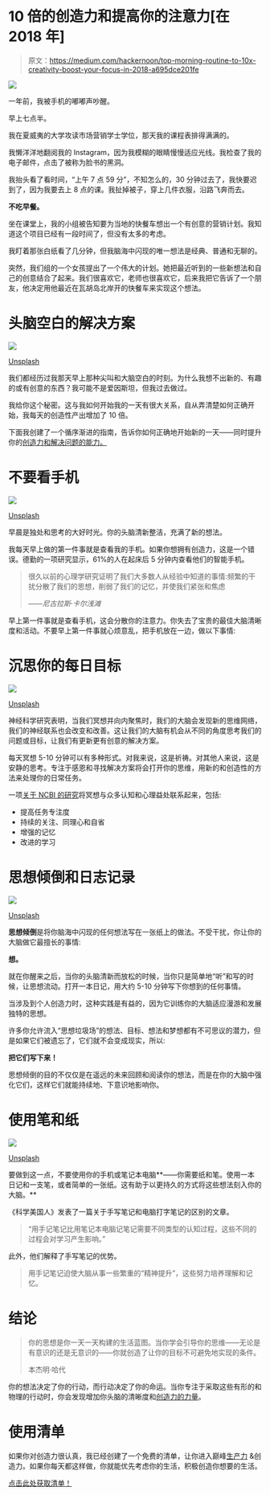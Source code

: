 # 10 倍的创造力和提高你的注意力[在 2018 年]

> 原文：<https://medium.com/hackernoon/top-morning-routine-to-10x-creativity-boost-your-focus-in-2018-a695dce201fe>

![](img/057877d4bc610f398a42beadf22747cd.png)

一年前，我被手机的嘟嘟声吵醒。

早上七点半。

我在夏威夷的大学攻读市场营销学士学位，那天我的课程表排得满满的。

我懒洋洋地翻阅我的 Instagram，因为我模糊的眼睛慢慢适应光线。我检查了我的电子邮件，点击了被称为脸书的黑洞。

我抬头看了看时间，“上午 7 点 59 分”，不知怎么的，30 分钟过去了，我快要迟到了，因为我要去上 8 点的课。我扯掉被子，穿上几件衣服，沿路飞奔而去。

**不吃早餐。**

坐在课堂上，我的小组被告知要为当地的快餐车想出一个有创意的营销计划。我知道这个项目已经有一段时间了，但没有太多的考虑。

我盯着那张白纸看了几分钟，但我脑海中闪现的唯一想法是经典、普通和无聊的。

突然，我们组的一个女孩提出了一个伟大的计划。她把最近听到的一些新想法和自己的创意结合了起来。我们很喜欢它，老师也很喜欢它，后来我把它告诉了一个朋友，他决定用他最近在瓦胡岛北岸开的快餐车来实现这个想法。

# 头脑空白的解决方案

![](img/e8955c8339e19fad28ff3abc4f407d11.png)

[Unsplash](https://unsplash.com/photos/PoD5OldJQMQ)

我们都经历过我那天早上那种尖叫和大脑空白的时刻。为什么我想不出新的、有趣的或有创意的东西？我可能不是爱因斯坦，但我过去做过。

我给你这个秘密。这与我如何开始我的一天有很大关系，自从弄清楚如何正确开始，我每天的创造性产出增加了 10 倍。

下面我创建了一个循序渐进的指南，告诉你如何正确地开始新的一天——同时提升你的[创造力和解决问题的能力。](https://hackernoon.com/tagged/creativity)

# 不要看手机

![](img/e85f322980b7f935e71cc9058115cda4.png)

[Unsplash](https://unsplash.com/photos/VD9Hsvg3DVQ)

早晨是独处和思考的大好时光。你的头脑清新整洁，充满了新的想法。

我每天早上做的第一件事就是查看我的手机。如果你想拥有创造力，这是一个错误。德勤的一项研究显示，61%的人在起床后 5 分钟内查看他们的智能手机。

> 很久以前的心理学研究证明了我们大多数人从经验中知道的事情:频繁的干扰分散了我们的思想，削弱了我们的记忆，并使我们紧张和焦虑
> 
> *——尼古拉斯·卡尔浅滩*

早上第一件事就是查看手机，这会分散你的注意力。你失去了宝贵的最佳大脑清晰度和活动。不要早上第一件事就心烦意乱，把手机放在一边，做以下事情:

# 沉思你的每日目标

![](img/7d1eb21b6672a00a666b7748623ea50d.png)

[Unsplash](https://unsplash.com/photos/NTyBbu66_SI)

神经科学研究表明，当我们冥想并向内聚焦时，我们的大脑会发现新的思维网络，我们的神经联系也会改变和改善。这让我们的大脑有机会从不同的角度思考我们的问题或目标，让我们有更新更有创意的解决方案。

每天冥想 5-10 分钟可以有多种形式。对我来说，这是祈祷。对其他人来说，这是安静的思考。专注于感恩和寻找解决方案将会打开你的思维，用新的和创造性的方法来处理你的日常任务。

一项[关于 NCBI 的研究](http://www.ncbi.nlm.nih.gov/pmc/articles/PMC3887545/)将冥想与众多认知和心理益处联系起来，包括:

*   提高任务专注度
*   持续的关注、同理心和自省
*   增强的记忆
*   改进的学习

# 思想倾倒和日志记录

![](img/8c008e4a3e28b6730ef30a1836c91049.png)

[Unsplash](https://unsplash.com/photos/-UUGr3txNuc)

**思想倾倒**是将你脑海中闪现的任何想法写在一张纸上的做法。不受干扰，你让你的大脑做它最擅长的事情:

**想。**

就在你醒来之后，当你的头脑清新而放松的时候，当你只是简单地“听”和写的时候，让思想流动。打开一本日记，用大约 5-10 分钟写下你想到的任何事情。

当涉及到个人创造力时，这种实践是有益的，因为它训练你的大脑适应漫游和发展独特的思想。

许多你允许流入“思想垃圾场”的想法、目标、想法和梦想都有不可思议的潜力，但是如果它们被遗忘了，它们就不会变成现实，所以:

**把它们写下来！**

思想倾倒的目的不仅仅是在遥远的未来回顾和阅读你的想法，而是在你的大脑中强化它们，这样它们就能持续地、下意识地影响你。

# 使用笔和纸

![](img/d9f30c0fc6a4bec7deece5cf951e7ca8.png)

[Unsplash](https://unsplash.com/photos/xG8IQMqMITM)

要做到这一点，不要使用你的手机或笔记本电脑**——你需要纸和笔。使用一本日记和一支笔，或者简单的一张纸。这有助于以更持久的方式将这些想法刻入你的大脑。**

《科学美国人》发表了一篇关于手写笔记和电脑打字笔记的区别的文章。

> “用手记笔记比用笔记本电脑记笔记需要不同类型的认知过程，这些不同的过程会对学习产生影响。”

此外，他们解释了手写笔记的优势。

> 用手记笔记迫使大脑从事一些繁重的“精神提升”，这些努力培养理解和记忆。

# 结论

> 你的思想是你一天一天构建的生活蓝图。当你学会引导你的思维——无论是有意识的还是无意识的——你就创造了让你的目标不可避免地实现的条件。
> 
> 本杰明·哈代

你的想法决定了你的行动，而行动决定了你的命运。当你专注于采取这些有形的和物理的行动时，你会发现增加你头脑的清晰度和[创造力的力量](https://www.fiund.com/creativity-checklist1/)。

# 使用清单

如果你对创造力很认真，我已经创建了一个免费的清单，让你进入巅峰[生产力](https://hackernoon.com/tagged/productivity) &创造力。如果你每天都这样做，你就能优先考虑你的生活，积极创造你想要的生活。

[点击此处获取清单！](https://www.fiund.com/creativity-checklist1/)